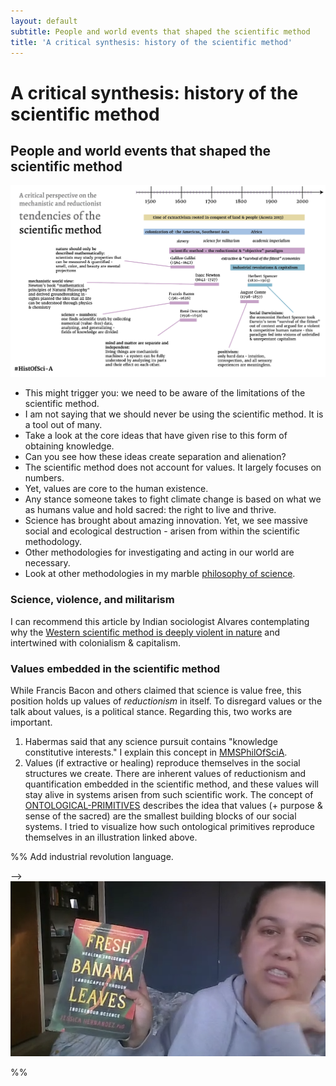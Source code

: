 ```yaml
---
layout: default
subtitle: People and world events that shaped the scientific method
title: 'A critical synthesis: history of the scientific method'
---
```

# A critical synthesis: history of the scientific method
## People and world events that shaped the scientific method

![](media/cleanshot_2024-07-12-at-12-13-08@2x.png)



- This might trigger you: we need to be aware of the limitations of the scientific method. 
- I am not saying that we should never be using the scientific method. It is a tool out of many.
- Take a look at the core ideas that have given rise to this form of obtaining knowledge. 
- Can you see how these ideas create separation and alienation?
- The scientific method does not account for values. It largely focuses on numbers.
- Yet, values are core to the human existence. 
- Any stance someone takes to fight climate change is based on what we as humans value and hold sacred: the right to live and thrive. 
- Science has brought about amazing innovation. Yet, we see massive social and ecological destruction - arisen from within the scientific methodology. 
- Other methodologies for investigating and acting in our world are necessary. 
- Look at other methodologies in my marble [philosophy of science](MMSPhilOfSciA.md).

### Science, violence, and militarism 
I can recommend this article by Indian sociologist Alvares contemplating why the  [Western scientific method is deeply violent in nature](https://archive.unu.edu/unupress/unupbooks/uu05se/uu05se07.htm) and intertwined with colonialism & capitalism.

### Values embedded in the scientific method
While Francis Bacon and others claimed that science is value free, this position holds up values of *reductionism* in itself. To disregard values or the talk about values, is a political stance. Regarding this, two works are important.

1. Habermas said that any science pursuit contains "knowledge constitutive interests." I explain this concept in [MMSPhilOfSciA](MMSPhilOfSciA.md).
2. Values (if extractive or healing) reproduce themselves in the social structures we create. There are inherent values of reductionism and quantification embedded in the scientific method, and these values will stay alive in systems arisen from such scientific work. The concept of [ONTOLOGICAL-PRIMITIVES](ONTOLOGICAL-PRIMITIVES.md) describes the idea that values (+ purpose & sense of the sacred) are the smallest building blocks of our social systems. I tried to visualize how such ontological primitives reproduce themselves in an illustration linked above. 


%%
Add industrial revolution language.

--> ![](media/cleanshot_2024-09-19-at-15-43-58@2x.png)

%%
